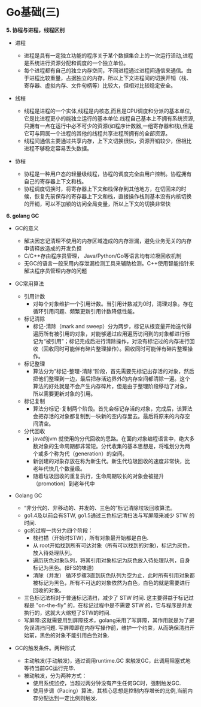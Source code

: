 # Go基础(三)
**5. 协程与进程，线程区别**
- 进程
    - 进程是具有一定独立功能的程序关于某个数据集合上的一次运行活动,进程是系统进行资源分配和调度的一个独立单位。
    - 每个进程都有自己的独立内存空间，不同进程通过进程间通信来通信。由于进程比较重量，占据独立的内存，所以上下文进程间的切换开销（栈、寄存器、虚拟内存、文件句柄等）比较大，但相对比较稳定安全。

- 线程
    - 线程是进程的一个实体,线程是内核态,而且是CPU调度和分派的基本单位,它是比进程更小的能独立运行的基本单位.线程自己基本上不拥有系统资源,只拥有一点在运行中必不可少的资源(如程序计数器,一组寄存器和栈),但是它可与同属一个进程的其他的线程共享进程所拥有的全部资源。
    - 线程间通信主要通过共享内存，上下文切换很快，资源开销较少，但相比进程不够稳定容易丢失数据。

- 协程
    - 协程是一种用户态的轻量级线程，协程的调度完全由用户控制。协程拥有自己的寄存器上下文和栈。
    - 协程调度切换时，将寄存器上下文和栈保存到其他地方，在切回来的时候，恢复先前保存的寄存器上下文和栈，直接操作栈则基本没有内核切换的开销，可以不加锁的访问全局变量，所以上下文的切换非常快

**6. golang GC**
- GC的意义
    - 解决因忘记清理不使用的内存区域造成的内存泄漏，避免业务无关的内存申请释放造成的开发负担
    - C/C++存由程序员管理， Java/Python/Go等语言均有垃圾回收机制
    - 无GC的语言一般采用内存泄漏检测工具来辅助检测。C++使用智能指针来解决程序员管理内存的问题
- GC常用算法
    - 引用计数
        - 对每个对象维护一个引用计数。当引用计数减为0时，清理对象。存在循环引用问题、频繁更新引用计数降低性能。
    - 标记清除
        - 标记-清除（mark and sweep）分为两步，标记从根变量开始迭代得遍历所有被引用的对象，对能够通过应用遍历访问到的对象都进行标记为“被引用”；标记完成后进行清除操作，对没有标记过的内存进行回收（回收同时可能伴有碎片整理操作）。回收同时可能伴有碎片整理操作。
    - 标记整理
        - 算法分为”标记-整理-清除“阶段，首先需要先标记出存活的对象，然后把他们整理到一边，最后把存活边界外的内存空间都清除一遍。这个算法的好处就是不会产生内存碎片，但是由于整理阶段移动了对象，所以需要更新对象的引用。
    - 标记复制
        - 算法分标记-复制两个阶段。首先会标记存活的对象，完成后，该算法会把存活的对象都复制到一块新的空内存里去。最后将原来的内存空间清空。
    - 分代回收
        - java的jvm 就使用的分代回收的思路。在面向对象编程语言中，绝大多数对象的生命周期都非常短。分代收集的基本思想是，将堆划分为两个或多个称为代（generation）的空间。
        - 新创建的对象存放在称为新生代。新生代垃圾回收的速度非常快，比老年代快几个数量级。
        - 随着垃圾回收的重复执行，生命周期较长的对象会被提升（promotion）到老年代中


- Golang GC
    - “非分代的、非移动的、并发的、三色的”标记清除垃圾回收算法。
    - go1.4及以前会有STW, go1.5通过三色标记清扫法与写屏障来减少 STW 的时间.
    - gc的过程一共分为四个阶段：
        - 栈扫描（开始时STW），所有对象最开始都是白色.
        - 从 root开始找到所有可达对象（所有可以找到的对象)，标记为灰色，放入待处理队列。
        - 遍历灰色对象队列，将其引用对象标记为灰色放入待处理队列，自身标记为黑色。(BFS的味道)
        - 清除（并发） 循环步骤3直到灰色队列为空为止，此时所有引用对象都被标记为黑色，所有不可达的对象依然为白色，白色的就是需要进行回收的对象。
    - 三色标记法相对于普通标记清扫，减少了 STW 时间. 这主要得益于标记过程是 "on-the-fly" 的，在标记过程中是不需要 STW 的，它与程序是并发执行的，这就大大缩短了STW的时间.
    - 写屏障:这就需要用到屏障技术，golang采用了写屏障，其作用就是为了避免误清扫问题. 写屏障即在内存写操作前，维护一个约束，从而确保清扫开始前，黑色的对象不能引用白色对象.
- GC的触发条件。两种形式
    - 主动触发(手动触发)，通过调用runtime.GC 来触发GC，此调用阻塞式地等待当前GC运行完毕.
    - 被动触发，分为两种方式：
        - 使用系统监控，当超过两分钟没有产生任何GC时，强制触发GC.
        - 使用步调（Pacing）算法，其核心思想是控制内存增长的比例,当前内存分配达到一定比例则触发.

